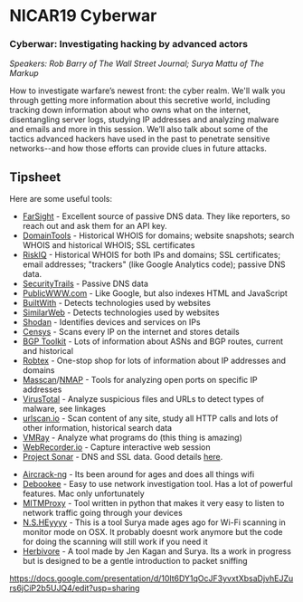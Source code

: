 # NICAR19 Cyberwar

### Cyberwar: Investigating hacking by advanced actors
*Speakers: Rob Barry of The Wall Street Journal; Surya Mattu of The Markup*

How to investigate warfare’s newest front: the cyber realm. We'll walk you through getting more information about this secretive world, including tracking down information about who owns what on the internet, disentangling server logs, studying IP addresses and analyzing malware and emails and more in this session. We’ll also talk about some of the tactics advanced hackers have used in the past to penetrate sensitive networks--and how those efforts can provide clues in future attacks.

## Tipsheet

Here are some useful tools:

* [FarSight](https://www.farsightsecurity.com/solutions/) - Excellent source of passive DNS data. They like reporters, so reach out and ask them for an API key.
* [DomainTools](http://domaintools.com) - Historical WHOIS for domains; website snapshots; search WHOIS and historical WHOIS; SSL certificates
* [RiskIQ](https://community.riskiq.com/home) - Historical WHOIS for both IPs and domains; SSL certificates; email addresses; "trackers" (like Google Analytics code); passive DNS data.
* [SecurityTrails](https://securitytrails.com/) - Passive DNS data
* [PublicWWW.com](https://publicwww.com/) - Like Google, but also indexes HTML and JavaScript
* [BuiltWith](https://builtwith.com/) - Detects technologies used by websites
* [SimilarWeb](https://www.similarweb.com/) - Detects technologies used by websites
* [Shodan](https://www.shodan.io/) - Identifies devices and services on IPs
* [Censys](https://censys.io/) - Scans every IP on the internet and stores details
* [BGP Toolkit](https://bgp.he.net/) - Lots of information about ASNs and BGP routes, current and historical
* [Robtex](https://www.robtex.com/) - One-stop shop for lots of information about IP addresses and domains
* [Masscan](https://github.com/robertdavidgraham/masscan)/[NMAP](https://nmap.org/) - Tools for analyzing open ports on specific IP addresses
* [VirusTotal](https://www.virustotal.com/) - Analyze suspicious files and URLs to detect types of malware, see linkages
* [urlscan.io](https://urlscan.io/) - Scan content of any site, study all HTTP calls and lots of other information, historical search data
* [VMRay](https://www.vmray.com/) - Analyze what programs do (this thing is amazing)
* [WebRecorder.io](https://webrecorder.io/) - Capture interactive web session
* [Project Sonar](https://www.rapid7.com/research/project-sonar/) - DNS and SSL data. Good details [here](https://0xpatrik.com/project-sonar-guide/).

- [Aircrack-ng](https://www.aircrack-ng.org) - Its been around for ages and does all things wifi	
- [Debookee](https://debookee.com/) - Easy to use network investigation tool. Has a lot of powerful features. Mac only unfortunately 
- [MITMProxy](https://mitmproxy.org) - Tool written in python that makes it very easy to listen to network traffic going through your devices
- [N.S.HEyyyy](https://github.com/samatt/nsheyy_gui/releases) - This is a tool Surya made ages ago for Wi-Fi scanning in monitor mode on OSX. It probably doesnt work anymore but the code for doing the scanning will still work if you need it
- [Herbivore](https://github.com/samatt/herbivore) - A tool made by Jen Kagan and Surya. Its a work in progress but is designed to be a gentle introduction to packet sniffing

https://docs.google.com/presentation/d/10lt6DY1qOcJF3yvxtXbsaDjvhEJZurs6jCiP2b5UJQ4/edit?usp=sharing
